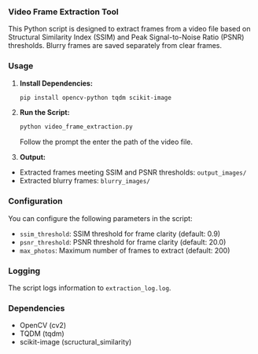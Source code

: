 ### Video Frame Extraction Tool

This Python script is designed to extract frames from a video file based on Structural Similarity Index (SSIM) and Peak Signal-to-Noise Ratio (PSNR) thresholds. Blurry frames are saved separately from clear frames.

### Usage

1. **Install Dependencies:**
   ```bash
   pip install opencv-python tqdm scikit-image
   ```

1. **Run the Script:**
   ```bash
   python video_frame_extraction.py
   ```
   Follow the prompt the enter the path of the video file.

2. **Output:**
- Extracted frames meeting SSIM and PSNR thresholds: `output_images/`
- Extracted blurry frames: `blurry_images/`

### Configuration

You can configure the following parameters in the script:

- `ssim_threshold`: SSIM threshold for frame clarity (default: 0.9)
- `psnr_threshold`: PSNR threshold for frame clarity (default: 20.0)
- `max_photos`: Maximum number of frames to extract (default: 200)

### Logging

The script logs information to `extraction_log.log`.

### Dependencies

- OpenCV (cv2)
- TQDM (tqdm)
- scikit-image (scructural_similarity)